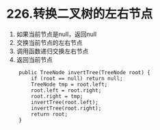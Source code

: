 # 226.转换二叉树的左右节点
1. 如果当前节点是null，返回null
2. 交换当前节点的左右节点
3. 调用函数递归交换左右节点
4. 返回当前节点
```
    public TreeNode invertTree(TreeNode root) {
        if (root == null) return null;
        TreeNode tmp = root.left;
        root.left = root.right;
        root.right = tmp;
        invertTree(root.left);
        invertTree(root.right);
        return root;
    }
```
